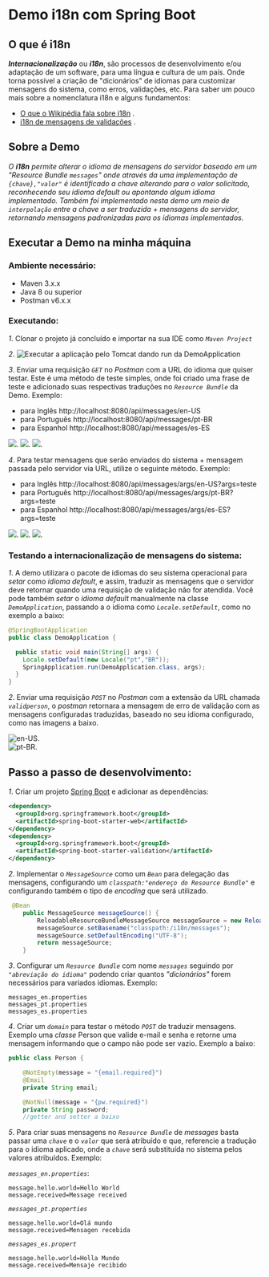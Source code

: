 # Demo i18n com Spring Boot

## O que é i18n
**_Internacionalização_** ou **_i18n_**, são processos de desenvolvimento e/ou adaptação de um software, para uma língua e cultura de um país. Onde torna possível a criação de "dicionários" de idiomas para customizar mensagens do sistema, como erros, validações, etc.
Para saber um pouco mais sobre a nomenclatura i18n e alguns fundamentos:
- [O que o Wikipédia fala sobre i18n](https://pt.wikipedia.org/wiki/Internacionaliza%C3%A7%C3%A3o_(inform%C3%A1tica)) .
- [i18n de mensagens de validações](https://www.baeldung.com/spring-custom-validation-message-source) .

## Sobre a Demo
*O **_i18n_** permite alterar o idioma de mensagens do servidor baseado em um "Resource Bundle `messages`" onde através da uma implementação de `{chave},"valor"` é identificado a chave alterando para o valor solicitado, reconhecendo seu idioma default ou apontando algum idioma implementado. Também foi implementado nesta demo um meio de `interpolação` entre a chave a ser traduzida + mensagens do servidor, retornando mensagens padronizadas para os idiomas implementados.*

## Executar a Demo na minha máquina

### Ambiente necessário:
- Maven 3.x.x
- Java 8 ou superior
- Postman v6.x.x
### Executando:
_1_. Clonar o projeto já concluído e importar na sua IDE como _`Maven Project`_<br>

_2_. ![Executar a aplicação pelo `Tomcat` dando run da `DemoApplication`](https://github.com/Natanfags/demo/blob/master/images/tomcatRunning.PNG)<br>

_3_. Enviar uma requisição _`GET`_ no _Postman_ com a URL do idioma que quiser testar. Este é uma método de teste simples, onde foi criado uma frase de teste e adicionado suas respectivas traduções no _`Resource Bundle`_ da Demo. 
Exemplo: <br>

- para Inglês http://localhost:8080/api/messages/en-US <br>
- para Português http://localhost:8080/api/messages/pt-BR <br>
- para Espanhol http://localhost:8080/api/messages/es-ES <br>

![](https://github.com/Natanfags/demo/blob/master/images/postmanHwUS.PNG).
![](https://github.com/Natanfags/demo/blob/master/images/postmanHwBR.PNG).
![](https://github.com/Natanfags/demo/blob/master/images/postmanHwES.PNG).

_4_. Para testar mensagens que serão enviados do sistema + mensagem passada pelo servidor via URL, utilize o seguinte método. Exemplo:<br>

- para Inglês http://localhost:8080/api/messages/args/en-US?args=teste <br>
- para Português http://localhost:8080/api/messages/args/pt-BR?args=teste <br>
- para Espanhol http://localhost:8080/api/messages/args/es-ES?args=teste <br>

![](https://github.com/Natanfags/demo/blob/master/images/postmanArgsUS.PNG).
![](https://github.com/Natanfags/demo/blob/master/images/postmanArgsBR.PNG).
![](https://github.com/Natanfags/demo/blob/master/images/postmanArgsES.PNG).

### Testando a internacionalização de mensagens do sistema:

_1_. A demo utilizara o pacote de idiomas do seu sistema operacional para _setar_ como _idioma default_, e assim, traduzir as mensagens que o servidor deve retornar quando uma requisição de validação não for atendida. Você pode também _setar_ o _idioma default_ manualmente na classe _`DemoApplication`_, passando a o idioma como _`Locale.setDefault`_, como no exemplo a baixo:

```java
@SpringBootApplication
public class DemoApplication {

  public static void main(String[] args) {
    Locale.setDefault(new Locale("pt","BR"));
    SpringApplication.run(DemoApplication.class, args);
  }
}
```
_2_. Enviar uma requisição _`POST`_ no _Postman_ com a extensão da URL chamada _`validperson`_, o _postman_ retornara a mensagem de erro de validação com as mensagens configuradas traduzidas, baseado no seu idioma configurado, como nas imagens a baixo.

![en-US](https://github.com/Natanfags/demo/blob/master/images/postmanValidPersonUS.PNG).<br>
![pt-BR](https://github.com/Natanfags/demo/blob/master/images/postmanValidPersonBR.PNG).

## Passo a passo de desenvolvimento:
_1_. Criar um projeto [Spring Boot](https://start.spring.io/) e adicionar as dependências:

```xml
<dependency>
  <groupId>org.springframework.boot</groupId>
  <artifactId>spring-boot-starter-web</artifactId>
</dependency>
<dependency>
  <groupId>org.springframework.boot</groupId>
  <artifactId>spring-boot-starter-validation</artifactId>
</dependency>
```
_2_. Implementar o _`MessageSource`_ como um _`Bean`_ para delegação das mensagens, configurando um _`classpath:"endereço do Resource Bundle"`_ e configurando também o tipo de _encoding_ que será utilizado.

```java
 @Bean
    public MessageSource messageSource() {
        ReloadableResourceBundleMessageSource messageSource = new ReloadableResourceBundleMessageSource();
        messageSource.setBasename("classpath:/i18n/messages");
        messageSource.setDefaultEncoding("UTF-8");
        return messageSource;
    }
```  
_3_. Configurar um _`Resource Bundle`_ com nome _`messages`_ seguindo por _`"abreviação do idioma"`_ podendo criar quantos _"dicionários"_ forem necessários para variados idiomas. Exemplo:<br> 

```properties
messages_en.properties
messages_pt.properties
messages_es.properties
```

_4_. Criar um _`domain`_ para testar o método _`POST`_ de traduzir mensagens. Exemplo uma _classe_ Person que valide e-mail e senha e retorne uma mensagem informando que o campo não pode ser vazio. Exemplo a baixo:

```java
public class Person {

    @NotEmpty(message = "{email.required}")
    @Email
    private String email;

    @NotNull(message = "{pw.required}")
    private String password;
    //getter and setter a baixo
```

_5_. Para criar suas mensagens no _`Resource Bundle`_ de _messages_ basta passar uma _`chave`_ e o _`valor`_ que será atribuído e que, referencie a tradução para o idioma aplicado, onde a _`chave`_ será substituída no sistema pelos valores atribuídos. Exemplo:<br>

_`messages_en.properties`_:
```properties
message.hello.world=Hello World
message.received=Message received
```
_`messages_pt.properties`_
```properties
message.hello.world=Olá mundo
message.received=Mensagen recebida
```
_`messages_es.propert`_
```properties
message.hello.world=Holla Mundo
message.received=Mensaje recibido
```
